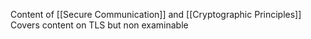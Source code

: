 Content of [[Secure Communication]] and [[Cryptographic Principles]]
Covers content on TLS but non examinable


